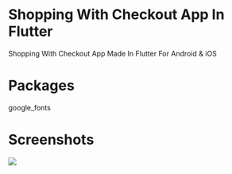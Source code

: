 # Shopping With Checkout App In Flutter
 Shopping With Checkout App Made In Flutter For Android & iOS
# Packages
google_fonts

# Screenshots
<img src="https://github.com/stevie1mat/Shopping-With-Checkout-App-Made-In-Flutter/blob/main/1a.png">
